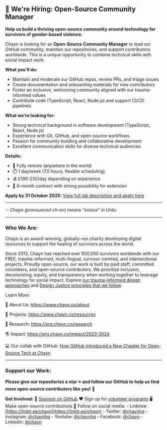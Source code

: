 ## 🌟 We're Hiring: Open-Source Community Manager

**Help us build a thriving open-source community around technology for survivors of gender-based violence.**

Chayn is looking for an **Open-Source Community Manager** to lead our GitHub community, maintain our repositories, and support contributors worldwide. This is a unique opportunity to combine technical skills with social impact work.

**What you'll do:**
- Maintain and moderate our GitHub repos, review PRs, and triage issues
- Create documentation and onboarding materials for new contributors
- Foster an inclusive, welcoming community aligned with our trauma-informed values
- Contribute code (TypeScript, React, Node.js) and support CI/CD pipelines

**What we're looking for:**
- Strong technical background in software development (TypeScript, React, Node.js)
- Experience with Git, GitHub, and open-source workflows
- Passion for community building and collaborative development
- Excellent communication skills for diverse technical audiences

**Details:**
- 📍 Fully remote (anywhere in the world)
- ⏱️ 1 day/week (7.5 hours, flexible scheduling)
- 💰 £190-250/day depending on experience
- 📅 6-month contract with strong possibility for extension

**Apply by 31 October 2025:** [View full job description and apply here](https://chayn-cio.breezy.hr/p/40dab2731c98-open-source-community-manager)


---
*✨ Chayn (pronounced ch-en) means “solace” in Urdu.*

---

### Who We Are:

Chayn is an award-winning, globally-run charity developing digital resources to support the healing of survivors across the world.

Since 2013, Chayn has reached over 500,000 survivors worldwide with our FREE, trauma-informed, multi-lingual, survivor-centred, and intersectional projects. Proudly open-source, our work is built by paid staff, committed volunteers, and open-source contributors. 
We prioritize inclusion, decolonizing, equity, and transparency when working together to leverage technology for social impact. Explore [our trauma-informed design approaches](https://blog.chayn.co/trauma-informed-design-understanding-trauma-and-healing-f289d281495c#bfd5-9b19aef3af2) and [Design Justice principles that we follow](https://designjustice.org/read-the-principles).

Learn More:

  🤝 About Us: https://www.chayn.co/about

  🔎 Projects: https://www.chayn.co/resources

  📖 Research: https://org.chayn.co/research

  🌎 Impact: https://org.chayn.co/impact/2023-2024

  💻 Our collab with GitHub: [How GitHub Introduced a New Chapter for Open-Source Tech at Chayn](https://blog.chayn.co/how-github-introduced-a-new-chapter-for-open-source-tech-at-chayn-5ff2ad1b6af3)
  
---

### Support our Work:

**Please give our repositories a star ⭐ and follow our GitHub to help us find more open-source contributors like you!** 🙂

**Get Involved:**
🙏 [Sponsor on GitHub](https://github.com/sponsors/chaynHQ)
❤️ Sign up for [volunteer programs](https://www.chayn.co/get-involved)
🖥️ Make open-source contributions
📱 Follow on social media: - Linktree: [https://linktr.ee/chayn](https://linktr.ee/chayn) - Twitter: [@chaynhq](https://twitter.com/ChaynHQ) - Instagram: [@chaynhq](https://www.instagram.com/chaynhq/) - Youtube: [@chaynhq](https://www.youtube.com/@chaynhq) - Facebook: [@chayn](https://www.facebook.com/chayn) - LinkedIn: [@chayn](https://www.linkedin.com/company/chayn)

<!--

**Here are some ideas to get you started:**

🙋‍♀️ A short introduction - what is your organization all about?
🌈 Contribution guidelines - how can the community get involved?
👩‍💻 Useful resources - where can the community find your docs? Is there anything else the community should know?
🍿 Fun facts - what does your team eat for breakfast?
🧙 Remember, you can do mighty things with the power of [Markdown](https://docs.github.com/github/writing-on-github/getting-started-with-writing-and-formatting-on-github/basic-writing-and-formatting-syntax)
-->
